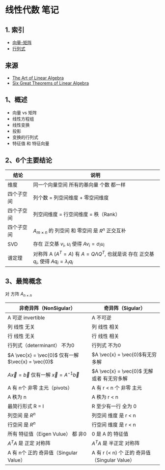 # 线性代数 笔记

## 1. 索引

+ [向量-矩阵](./01_vector_matrix.md)
+ [行列式](./05_determinant.md)

## 来源

+ [The Art of Linear Algebra](https://github.com/kenjihiranabe/The-Art-of-Linear-Algebra/blob/main/The-Art-of-Linear-Algebra.pdf)
+ [Six Great Theorems of Linear Algebra](https://math.mit.edu/~gs/linearalgebra/linearalgebra5_6Great.pdf)

## 1、概述

+ 向量 vs 矩阵
+ 线性方程组
+ 线性变换
+ 投影
+ 变换的行列式
+ 特征值 和 特征向量

## 2、6个主要结论

|结论|说明|
|--|--|
|维度|同一个向量空间 所有的基向量 个数 都一样|
|四个子空间|列个数 = 列空间维度 + 零空间维度|
|四个子空间|列空间维度 = 行空间维度 = 秩（Rank）|
|四个子空间|$A_{m \times n}$ 的 列空间 和 零空间 是 $R^n$ 正交互补|
|SVD|存在 正交基 $v_i$, $u_i$ 使得 $A v_i = \sigma_i u_i$|
|谱定理|对称阵 A ($A^T=A$) 有 $A = Q \Lambda Q^T$, 也就是说 存在 正交基 $q_i$, 使得 $A q_i = \lambda_i q_i$|

## 3、最简概念

对 方阵 $A_{n \times n}$

|非奇异阵（NonSigular）|奇异阵（Sigular）|
|--|--|
|A 可逆 invertible|A 不可逆|
|列 线性 无关|列 线性 相关|
|行 线性 无关|行 线性 相关|
|行列式（determinant） 不为0|行列式 不为0|
|$A \vec{x} = \vec{0}$ 仅有一解 $\vec{x} = \vec{0}$|$A \vec{x} = \vec{0}$有无穷多解|
|$A \vec{x} = \vec{b}$ 仅有一解 $\vec{x} = A^{-1} \vec{b}$|$A \vec{x} = \vec{0}$ 无解 或者 有无穷多解|
|A 有 n个 非零 主元（pivots）|A 有 r < n 个 非零 主元|
|A 秩为 n|A 秩为 r < n|
|最简行形式 R = I|R 至少有一行 全为 0|
|列空间 是 $R^n$|列空间 维度 是 r < n|
|行空间 是 $R^n$|行空间 维度 是 r < n|
|所有 特征值（Eigen Vulue） 都 非0|0 是 A 的 特征值|
|$A^TA$ 是 正定 对称阵|$A^TA$ 是 半正定 对称阵|
|A 有 n个 正的 奇异值（Singular Value）|A 有 r (< n) 个 正的 奇异值（Singular Value）|